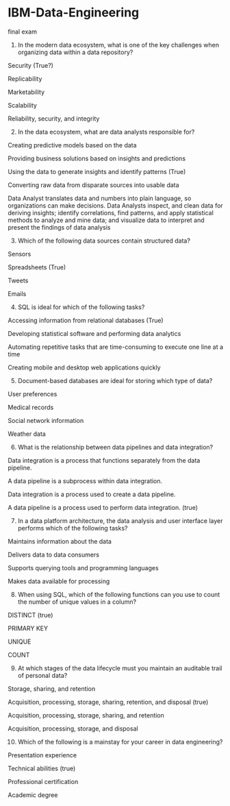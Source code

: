 # IBM-Data-Engineering

final exam


1. In the modern data ecosystem, what is one of the key challenges when organizing data within a data repository?

Security (True?)

Replicability

Marketability

Scalability



Reliability, security, and integrity 

2. In the data ecosystem, what are data analysts responsible for?

Creating predictive models based on the data

Providing business solutions based on insights and predictions

Using the data to generate insights and identify patterns (True)

Converting raw data from disparate sources into usable data


 Data Analyst translates data and numbers into plain language, so organizations can make decisions. 
 Data Analysts inspect, and clean data for deriving insights; identify correlations, find patterns, and apply statistical methods to analyze and mine data; 
 and visualize data to interpret and present the findings of data analysis


3. Which of the following data sources contain structured data?

Sensors

Spreadsheets (True)

Tweets

Emails


4. SQL is ideal for which of the following tasks?

Accessing information from relational databases (True)

Developing statistical software and performing data analytics

Automating repetitive tasks that are time-consuming to execute one line at a time

Creating mobile and desktop web applications quickly


5. Document-based databases are ideal for storing which type of data?

User preferences

Medical records

Social network information

Weather data


6. What is the relationship between data pipelines and data integration?

Data integration is a process that functions separately from the data pipeline.

A data pipeline is a subprocess within data integration.

Data integration is a process used to create a data pipeline.

A data pipeline is a process used to perform data integration. (true)



7. In a data platform architecture, the data analysis and user interface layer performs which of the following tasks?

Maintains information about the data

Delivers data to data consumers

Supports querying tools and programming languages

Makes data available for processing


8. When using SQL, which of the following functions can you use to count the number of unique values in a column?

DISTINCT (true)

PRIMARY KEY

UNIQUE

COUNT

9. At which stages of the data lifecycle must you maintain an auditable trail of personal data?

Storage, sharing, and retention

Acquisition, processing, storage, sharing, retention, and disposal (true)

Acquisition, processing, storage, sharing, and retention

Acquisition, processing, storage, and disposal




10. Which of the following is a mainstay for your career in data engineering?

Presentation experience

Technical abilities  (true)

Professional certification

Academic degree
